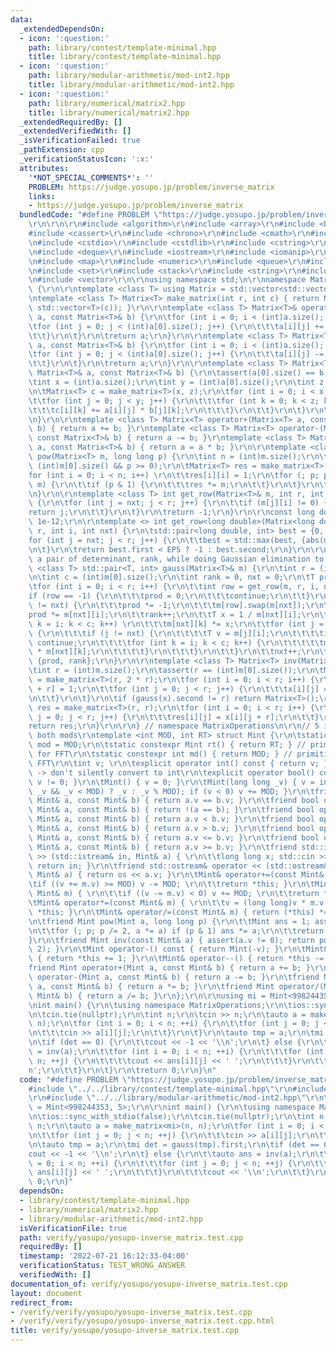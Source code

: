 ```yaml
---
data:
  _extendedDependsOn:
  - icon: ':question:'
    path: library/contest/template-minimal.hpp
    title: library/contest/template-minimal.hpp
  - icon: ':question:'
    path: library/modular-arithmetic/mod-int2.hpp
    title: library/modular-arithmetic/mod-int2.hpp
  - icon: ':question:'
    path: library/numerical/matrix2.hpp
    title: library/numerical/matrix2.hpp
  _extendedRequiredBy: []
  _extendedVerifiedWith: []
  _isVerificationFailed: true
  _pathExtension: cpp
  _verificationStatusIcon: ':x:'
  attributes:
    '*NOT_SPECIAL_COMMENTS*': ''
    PROBLEM: https://judge.yosupo.jp/problem/inverse_matrix
    links:
    - https://judge.yosupo.jp/problem/inverse_matrix
  bundledCode: "#define PROBLEM \"https://judge.yosupo.jp/problem/inverse_matrix\"\
    \r\n\r\n\r\n#include <algorithm>\r\n#include <array>\r\n#include <bitset>\r\n\
    #include <cassert>\r\n#include <chrono>\r\n#include <cmath>\r\n#include <complex>\r\
    \n#include <cstdio>\r\n#include <cstdlib>\r\n#include <cstring>\r\n#include <ctime>\r\
    \n#include <deque>\r\n#include <iostream>\r\n#include <iomanip>\r\n#include <list>\r\
    \n#include <map>\r\n#include <numeric>\r\n#include <queue>\r\n#include <random>\r\
    \n#include <set>\r\n#include <stack>\r\n#include <string>\r\n#include <unordered_map>\r\
    \n#include <vector>\r\n\r\nusing namespace std;\n\r\nnamespace MatrixOperations\
    \ {\r\n\r\ntemplate <class T> using Matrix = std::vector<std::vector<T>>;\r\n\r\
    \ntemplate <class T> Matrix<T> make_matrix(int r, int c) { return Matrix<T>(r,\
    \ std::vector<T>(c)); }\r\n\r\ntemplate <class T> Matrix<T>& operator+=(Matrix<T>&\
    \ a, const Matrix<T>& b) {\r\n\tfor (int i = 0; i < (int)a.size(); i++) {\r\n\t\
    \tfor (int j = 0; j < (int)a[0].size(); j++) {\r\n\t\t\ta[i][j] += b[i][j];\r\n\
    \t\t}\r\n\t}\r\n\treturn a;\r\n}\r\n\r\ntemplate <class T> Matrix<T>& operator-=(Matrix<T>&\
    \ a, const Matrix<T>& b) {\r\n\tfor (int i = 0; i < (int)a.size(); i++) {\r\n\t\
    \tfor (int j = 0; j < (int)a[0].size(); j++) {\r\n\t\t\ta[i][j] -= b[i][j];\r\n\
    \t\t}\r\n\t}\r\n\treturn a;\r\n}\r\n\r\ntemplate <class T> Matrix<T> operator*(const\
    \ Matrix<T>& a, const Matrix<T>& b) {\r\n\tassert(a[0].size() == b.size());\r\n\
    \tint x = (int)a.size();\r\n\tint y = (int)a[0].size();\r\n\tint z = (int)b[0].size();\r\
    \n\tMatrix<T> c = make_matrix<T>(x, z);\r\n\tfor (int i = 0; i < x; i++) {\r\n\
    \t\tfor (int j = 0; j < y; j++) {\r\n\t\t\tfor (int k = 0; k < z; k++) {\r\n\t\
    \t\t\tc[i][k] += a[i][j] * b[j][k];\r\n\t\t\t}\r\n\t\t}\r\n\t}\r\n\treturn c;\r\
    \n}\r\n\r\ntemplate <class T> Matrix<T> operator+(Matrix<T> a, const Matrix<T>&\
    \ b) { return a += b; }\r\ntemplate <class T> Matrix<T> operator-(Matrix<T> a,\
    \ const Matrix<T>& b) { return a -= b; }\r\ntemplate <class T> Matrix<T>& operator*=(Matrix<T>&\
    \ a, const Matrix<T>& b) { return a = a * b; }\r\n\r\ntemplate <class T> Matrix<T>\
    \ pow(Matrix<T> m, long long p) {\r\n\tint n = (int)m.size();\r\n\tassert(n ==\
    \ (int)m[0].size() && p >= 0);\r\n\tMatrix<T> res = make_matrix<T>(n, n);\r\n\t\
    for (int i = 0; i < n; i++) \r\n\t\tres[i][i] = 1;\r\n\tfor (; p; p >>= 1, m *=\
    \ m) {\r\n\t\tif (p & 1) {\r\n\t\t\tres *= m;\r\n\t\t}\r\n\t}\r\n\treturn res;\r\
    \n}\r\n\r\ntemplate <class T> int get_row(Matrix<T>& m, int r, int i, int nxt)\
    \ {\r\n\tfor (int j = nxt; j < r; j++) {\r\n\t\tif (m[j][i] != 0) {\r\n\t\t\t\
    return j;\r\n\t\t}\r\n\t}\r\n\treturn -1;\r\n}\r\n\r\nconst long double EPS =\
    \ 1e-12;\r\n\r\ntemplate <> int get_row<long double>(Matrix<long double>& m, int\
    \ r, int i, int nxt) {\r\n\tstd::pair<long double, int> best = {0, -1};\r\n\t\
    for (int j = nxt; j < r; j++) {\r\n\t\tbest = std::max(best, {abs(m[j][i]), j});\r\
    \n\t}\r\n\treturn best.first < EPS ? -1 : best.second;\r\n}\r\n\r\n// returns\
    \ a pair of determinant, rank, while doing Gaussian elimination to m\r\ntemplate\
    \ <class T> std::pair<T, int> gauss(Matrix<T>& m) {\r\n\tint r = (int)m.size();\r\
    \n\tint c = (int)m[0].size();\r\n\tint rank = 0, nxt = 0;\r\n\tT prod = 1;\r\n\
    \tfor (int i = 0; i < r; i++) {\r\n\t\tint row = get_row(m, r, i, nxt);\r\n\t\t\
    if (row == -1) {\r\n\t\t\tprod = 0;\r\n\t\t\tcontinue;\r\n\t\t}\r\n\t\tif (row\
    \ != nxt) {\r\n\t\t\tprod *= -1;\r\n\t\t\tm[row].swap(m[nxt]);\r\n\t\t}\r\n\t\t\
    prod *= m[nxt][i];\r\n\t\trank++;\r\n\t\tT x = 1 / m[nxt][i];\r\n\t\tfor (int\
    \ k = i; k < c; k++) \r\n\t\t\tm[nxt][k] *= x;\r\n\t\tfor (int j = 0; j < r; j++)\
    \ {\r\n\t\t\tif (j != nxt) {\r\n\t\t\t\tT v = m[j][i];\r\n\t\t\t\tif (v == 0)\
    \ continue;\r\n\t\t\t\tfor (int k = i; k < c; k++) {\r\n\t\t\t\t\tm[j][k] -= v\
    \ * m[nxt][k];\r\n\t\t\t\t}\r\n\t\t\t}\r\n\t\t}\r\n\t\tnxt++;\r\n\t}\r\n\treturn\
    \ {prod, rank};\r\n}\r\n\r\ntemplate <class T> Matrix<T> inv(Matrix<T> m) {\r\n\
    \tint r = (int)m.size();\r\n\tassert(r == (int)m[0].size());\r\n\tMatrix<T> x\
    \ = make_matrix<T>(r, 2 * r);\r\n\tfor (int i = 0; i < r; i++) {\r\n\t\tx[i][i\
    \ + r] = 1;\r\n\t\tfor (int j = 0; j < r; j++) {\r\n\t\t\tx[i][j] = m[i][j];\r\
    \n\t\t}\r\n\t}\r\n\tif (gauss(x).second != r) return Matrix<T>();\r\n\tMatrix<T>\
    \ res = make_matrix<T>(r, r);\r\n\tfor (int i = 0; i < r; i++) {\r\n\t\tfor (int\
    \ j = 0; j < r; j++) {\r\n\t\t\tres[i][j] = x[i][j + r];\r\n\t\t}\r\n\t}\r\n\t\
    return res;\r\n}\r\n\r\n} // namespace MatrixOperations\n\r\n// 5 is a root of\
    \ both mods\r\ntemplate <int MOD, int RT> struct Mint {\r\n\tstatic const int\
    \ mod = MOD;\r\n\tstatic constexpr Mint rt() { return RT; } // primitive root\
    \ for FFT\r\n\tstatic constexpr int md() { return MOD; } // primitive root for\
    \ FFT\r\n\tint v; \r\n\texplicit operator int() const { return v; } // explicit\
    \ -> don't silently convert to int\r\n\texplicit operator bool() const { return\
    \ v != 0; }\r\n\tMint() { v = 0; }\r\n\tMint(long long _v) { v = int((-MOD <=\
    \ _v && _v < MOD) ? _v : _v % MOD); if (v < 0) v += MOD; }\r\n\tfriend bool operator==(const\
    \ Mint& a, const Mint& b) { return a.v == b.v; }\r\n\tfriend bool operator!=(const\
    \ Mint& a, const Mint& b) { return !(a == b); }\r\n\tfriend bool operator<(const\
    \ Mint& a, const Mint& b) { return a.v < b.v; }\r\n\tfriend bool operator>(const\
    \ Mint& a, const Mint& b) { return a.v > b.v; }\r\n\tfriend bool operator<=(const\
    \ Mint& a, const Mint& b) { return a.v <= b.v; }\r\n\tfriend bool operator>=(const\
    \ Mint& a, const Mint& b) { return a.v >= b.v; }\r\n\tfriend std::istream& operator\
    \ >> (std::istream& in, Mint& a) { \r\n\t\tlong long x; std::cin >> x; a = Mint(x);\
    \ return in; }\r\n\tfriend std::ostream& operator << (std::ostream& os, const\
    \ Mint& a) { return os << a.v; }\r\n\tMint& operator+=(const Mint& m) { \r\n\t\
    \tif ((v += m.v) >= MOD) v -= MOD; \r\n\t\treturn *this; }\r\n\tMint& operator-=(const\
    \ Mint& m) { \r\n\t\tif ((v -= m.v) < 0) v += MOD; \r\n\t\treturn *this; }\r\n\
    \tMint& operator*=(const Mint& m) { \r\n\t\tv = (long long)v * m.v % MOD; return\
    \ *this; }\r\n\tMint& operator/=(const Mint& m) { return (*this) *= inv(m); }\r\
    \n\tfriend Mint pow(Mint a, long long p) {\r\n\t\tMint ans = 1; assert(p >= 0);\r\
    \n\t\tfor (; p; p /= 2, a *= a) if (p & 1) ans *= a;\r\n\t\treturn ans; \r\n\t\
    }\r\n\tfriend Mint inv(const Mint& a) { assert(a.v != 0); return pow(a, MOD -\
    \ 2); }\r\n\tMint operator-() const { return Mint(-v); }\r\n\tMint& operator++()\
    \ { return *this += 1; }\r\n\tMint& operator--() { return *this -= 1; }\r\n\t\
    friend Mint operator+(Mint a, const Mint& b) { return a += b; }\r\n\tfriend Mint\
    \ operator-(Mint a, const Mint& b) { return a -= b; }\r\n\tfriend Mint operator*(Mint\
    \ a, const Mint& b) { return a *= b; }\r\n\tfriend Mint operator/(Mint a, const\
    \ Mint& b) { return a /= b; }\r\n};\r\n\r\nusing mi = Mint<998244353, 5>;\r\n\r\
    \nint main() {\r\n\tusing namespace MatrixOperations;\r\n\tios::sync_with_stdio(false);\r\
    \n\tcin.tie(nullptr);\r\n\tint n;\r\n\tcin >> n;\r\n\tauto a = make_matrix<mi>(n,\
    \ n);\r\n\tfor (int i = 0; i < n; ++i) {\r\n\t\tfor (int j = 0; j < n; ++j) {\r\
    \n\t\t\tcin >> a[i][j];\r\n\t\t}\r\n\t}\r\n\tauto tmp = a;\r\n\tmi det = gauss(tmp).first;\r\
    \n\tif (det == 0) {\r\n\t\tcout << -1 << '\\n';\r\n\t} else {\r\n\t\tauto ans\
    \ = inv(a);\r\n\t\tfor (int i = 0; i < n; ++i) {\r\n\t\t\tfor (int j = 0; j <\
    \ n; ++j) {\r\n\t\t\t\tcout << ans[i][j] << ' ';\r\n\t\t\t}\r\n\t\t\tcout << '\\\
    n';\r\n\t\t}\r\n\t}\r\n\treturn 0;\r\n}\n"
  code: "#define PROBLEM \"https://judge.yosupo.jp/problem/inverse_matrix\"\r\n\r\n\
    #include \"../../library/contest/template-minimal.hpp\"\r\n#include \"../../library/numerical/matrix2.hpp\"\
    \r\n#include \"../../library/modular-arithmetic/mod-int2.hpp\"\r\n\r\nusing mi\
    \ = Mint<998244353, 5>;\r\n\r\nint main() {\r\n\tusing namespace MatrixOperations;\r\
    \n\tios::sync_with_stdio(false);\r\n\tcin.tie(nullptr);\r\n\tint n;\r\n\tcin >>\
    \ n;\r\n\tauto a = make_matrix<mi>(n, n);\r\n\tfor (int i = 0; i < n; ++i) {\r\
    \n\t\tfor (int j = 0; j < n; ++j) {\r\n\t\t\tcin >> a[i][j];\r\n\t\t}\r\n\t}\r\
    \n\tauto tmp = a;\r\n\tmi det = gauss(tmp).first;\r\n\tif (det == 0) {\r\n\t\t\
    cout << -1 << '\\n';\r\n\t} else {\r\n\t\tauto ans = inv(a);\r\n\t\tfor (int i\
    \ = 0; i < n; ++i) {\r\n\t\t\tfor (int j = 0; j < n; ++j) {\r\n\t\t\t\tcout <<\
    \ ans[i][j] << ' ';\r\n\t\t\t}\r\n\t\t\tcout << '\\n';\r\n\t\t}\r\n\t}\r\n\treturn\
    \ 0;\r\n}"
  dependsOn:
  - library/contest/template-minimal.hpp
  - library/numerical/matrix2.hpp
  - library/modular-arithmetic/mod-int2.hpp
  isVerificationFile: true
  path: verify/yosupo/yosupo-inverse_matrix.test.cpp
  requiredBy: []
  timestamp: '2022-07-21 16:12:33-04:00'
  verificationStatus: TEST_WRONG_ANSWER
  verifiedWith: []
documentation_of: verify/yosupo/yosupo-inverse_matrix.test.cpp
layout: document
redirect_from:
- /verify/verify/yosupo/yosupo-inverse_matrix.test.cpp
- /verify/verify/yosupo/yosupo-inverse_matrix.test.cpp.html
title: verify/yosupo/yosupo-inverse_matrix.test.cpp
---
```

